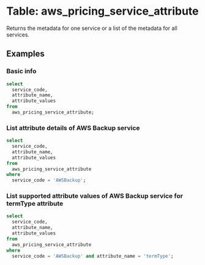 # Table: aws_pricing_service_attribute

Returns the metadata for one service or a list of the metadata for all services.

## Examples

### Basic info

```sql
select
  service_code,
  attribute_name,
  attribute_values
from
  aws_pricing_service_attribute;
```

### List attribute details of AWS Backup service

```sql
select
  service_code,
  attribute_name,
  attribute_values
from
  aws_pricing_service_attribute
where
  service_code = 'AWSBackup';
```

### List supported attribute values of AWS Backup service for termType attribute

```sql
select
  service_code,
  attribute_name,
  attribute_values
from
  aws_pricing_service_attribute
where
  service_code = 'AWSBackup' and attribute_name = 'termType';
```

